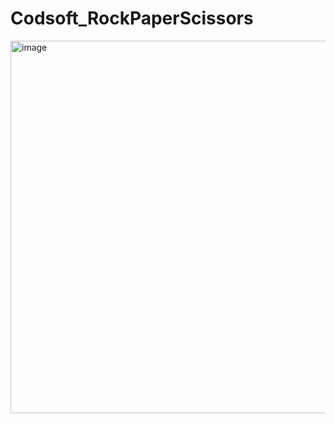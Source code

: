 # Codsoft_RockPaperScissors
<img width="596" alt="image" src="https://github.com/gsnlmounika899/Codsoft_RockPaperScissors/assets/128975492/2304e537-ad80-4364-9c26-55b3eeff7938">
